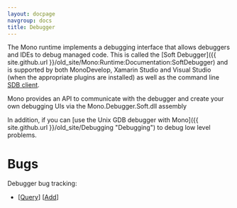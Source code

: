 ```yaml
---
layout: docpage
navgroup: docs
title: Debugger
---
```


The Mono runtime implements a debugging interface that allows debuggers and IDEs to debug managed code. This is called the [Soft Debugger]({{ site.github.url }}/old_site/Mono:Runtime:Documentation:SoftDebugger) and is supported by both MonoDevelop, Xamarin Studio and Visual Studio (when the appropriate plugins are installed) as well as the command line [SDB client](https://github.com/mono/sdb).

Mono provides an API to communicate with the debugger and create your own debugging UIs via the Mono.Debugger.Soft.dll assembly

In addition, if you can [use the Unix GDB debugger with Mono]({{ site.github.url }}/old_site/Debugging "Debugging") to debug low level problems.

Bugs
====

Debugger bug tracking:

-   [[Query](http://bugzilla.ximian.com/buglist.cgi?product=Mono%3A+Debugger&bug_status=NEW&bug_status=ASSIGNED&bug_status=REOPENED&order=bugs.bug_id)] [[Add](http://bugzilla.ximian.com/enter_bug.cgi?product=Mono%3A+Debugger)]



